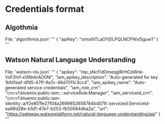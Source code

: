 # Credentials format


## Algothmia

File: 'algorithmia.json'
'''
{
	"apiKey": "simxthTLaOYj0LPQLNCPWxl5guw1"
}
'''


## Watson Natural Language Understanding

File: 'watson-nlu.json'
'''
{
  "apikey": "mp_sNcFldOmeqglRrHCbWnk-VsF2hif-x0INnkiAO0Nl",
  "iam_apikey_description": "Auto-generated for key 1bfd1eaf-df95-47ff-9a7c-46d7011c3cc4",
  "iam_apikey_name": "Auto-generated service credentials",
  "iam_role_crn": "crn:v1:bluemix:public:iam::::serviceRole:Manager",
  "iam_serviceid_crn": "crn:v1:bluemix:public:iam-identity::a/f2e851fe27f04a2699852658784bd079::serviceid:ServiceId-ea88d28e-b1d1-47e7-b253-fb50584dba2a",
  "url": "https://gateway.watsonplatform.net/natural-language-understanding/api"
}
'''